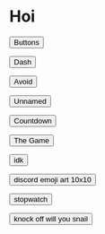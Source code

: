 <html>
<body>
<h1>Hoi</h1>
<form action="https://potato2017.github.io/button">
<button type="submit">Buttons</button>
</form>
<form action="https://potato2017.github.io/dash">
<button type="submit">Dash</button>
</form>
<form action="https://potato2017.github.io/avoid">
<button type="submit">Avoid</button>
</form>
<form action="https://potato2017.github.io/unnamed">
<button type="submit">Unnamed</button>
</form>
<form action="https://potato2017.github.io/countdown">
<button type="submit">Countdown</button>
</form>
<form action="https://potato2017.github.io/the_game">
<button type="submit">The Game</button>
</form>
<form action="https://potato2017.github.io/idk">
<button type="submit">idk</button>
</form>
<form action="https://potato2017.github.io/discord_emoji_art_10x10">
<button type="submit">discord emoji art 10x10</button>
</form>
<form action="https://potato2017.github.io/stopwatch">
<button type="submit">stopwatch</button>
</form>
</form>
<form action="https://potato2017.github.io/knock_off_will_you_snail">
<button type="submit">knock off will you snail</button>
</form>
<!-- B KRSZVI IQIVSIT KVMQ LAI YBVD -->
<!-- R AIBV QZVQZVRUS -->
<!-- LAI LMVQIUL MK JIBNMZT XIUMPAMFRB -->
<!-- B TRUSNI CMVY RT AIBVY -->
<!-- "A" -->
<!-- ALLPT://HMZLZ.FI/5XKCFV3QJUQ -->
</body>
</html>  
